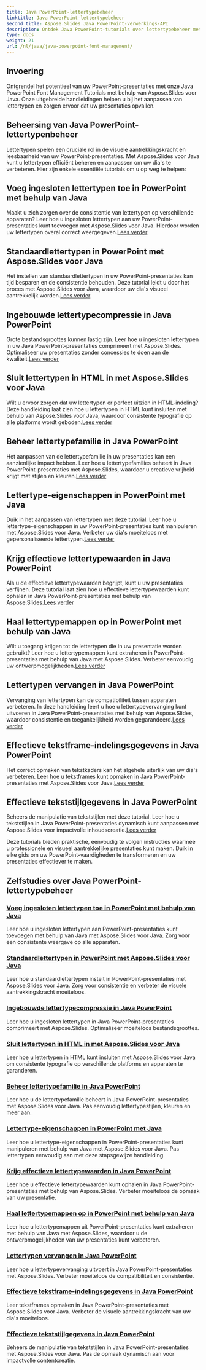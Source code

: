 ```yaml
---
title: Java PowerPoint-lettertypebeheer
linktitle: Java PowerPoint-lettertypebeheer
second_title: Aspose.Slides Java PowerPoint-verwerkings-API
description: Ontdek Java PowerPoint-tutorials over lettertypebeheer met Aspose.Slides voor Java. Leer insluitings-, compressie- en aanpassingstechnieken om presentaties te verbeteren.
type: docs
weight: 21
url: /nl/java/java-powerpoint-font-management/
---
```

## Invoering

Ontgrendel het potentieel van uw PowerPoint-presentaties met onze Java PowerPoint Font Management Tutorials met behulp van Aspose.Slides voor Java. Onze uitgebreide handleidingen helpen u bij het aanpassen van lettertypen en zorgen ervoor dat uw presentaties opvallen.

## Beheersing van Java PowerPoint-lettertypenbeheer

Lettertypen spelen een cruciale rol in de visuele aantrekkingskracht en leesbaarheid van uw PowerPoint-presentaties. Met Aspose.Slides voor Java kunt u lettertypen efficiënt beheren en aanpassen om uw dia's te verbeteren. Hier zijn enkele essentiële tutorials om u op weg te helpen:

## Voeg ingesloten lettertypen toe in PowerPoint met behulp van Java
 Maakt u zich zorgen over de consistentie van lettertypen op verschillende apparaten? Leer hoe u ingesloten lettertypen aan uw PowerPoint-presentaties kunt toevoegen met Aspose.Slides voor Java. Hierdoor worden uw lettertypen overal correct weergegeven.[Lees verder](./add-embedded-fonts-powerpoint-java/)

## Standaardlettertypen in PowerPoint met Aspose.Slides voor Java
Het instellen van standaardlettertypen in uw PowerPoint-presentaties kan tijd besparen en de consistentie behouden. Deze tutorial leidt u door het proces met Aspose.Slides voor Java, waardoor uw dia's visueel aantrekkelijk worden.[Lees verder](./default-fonts-powerpoint/)

## Ingebouwde lettertypecompressie in Java PowerPoint
 Grote bestandsgroottes kunnen lastig zijn. Leer hoe u ingesloten lettertypen in uw Java PowerPoint-presentaties comprimeert met Aspose.Slides. Optimaliseer uw presentaties zonder concessies te doen aan de kwaliteit.[Lees verder](./embedded-font-compression-java-powerpoint/)

## Sluit lettertypen in HTML in met Aspose.Slides voor Java
 Wilt u ervoor zorgen dat uw lettertypen er perfect uitzien in HTML-indeling? Deze handleiding laat zien hoe u lettertypen in HTML kunt insluiten met behulp van Aspose.Slides voor Java, waardoor consistente typografie op alle platforms wordt geboden.[Lees verder](./embed-fonts-in-html/)

## Beheer lettertypefamilie in Java PowerPoint
 Het aanpassen van de lettertypefamilie in uw presentaties kan een aanzienlijke impact hebben. Leer hoe u lettertypefamilies beheert in Java PowerPoint-presentaties met Aspose.Slides, waardoor u creatieve vrijheid krijgt met stijlen en kleuren.[Lees verder](./manage-font-family-java-powerpoint/)

## Lettertype-eigenschappen in PowerPoint met Java
 Duik in het aanpassen van lettertypen met deze tutorial. Leer hoe u lettertype-eigenschappen in uw PowerPoint-presentaties kunt manipuleren met Aspose.Slides voor Java. Verbeter uw dia's moeiteloos met gepersonaliseerde lettertypen.[Lees verder](./font-properties-powerpoint-java/)

## Krijg effectieve lettertypewaarden in Java PowerPoint
 Als u de effectieve lettertypewaarden begrijpt, kunt u uw presentaties verfijnen. Deze tutorial laat zien hoe u effectieve lettertypewaarden kunt ophalen in Java PowerPoint-presentaties met behulp van Aspose.Slides.[Lees verder](./get-effective-font-values-java-powerpoint/)

## Haal lettertypemappen op in PowerPoint met behulp van Java
 Wilt u toegang krijgen tot de lettertypen die in uw presentatie worden gebruikt? Leer hoe u lettertypemappen kunt extraheren in PowerPoint-presentaties met behulp van Java met Aspose.Slides. Verbeter eenvoudig uw ontwerpmogelijkheden.[Lees verder](./get-fonts-folders-powerpoint-java/)

## Lettertypen vervangen in Java PowerPoint
 Vervanging van lettertypen kan de compatibiliteit tussen apparaten verbeteren. In deze handleiding leert u hoe u lettertypevervanging kunt uitvoeren in Java PowerPoint-presentaties met behulp van Aspose.Slides, waardoor consistentie en toegankelijkheid worden gegarandeerd.[Lees verder](./fonts-substitution-java-powerpoint/)

## Effectieve tekstframe-indelingsgegevens in Java PowerPoint
 Het correct opmaken van tekstkaders kan het algehele uiterlijk van uw dia's verbeteren. Leer hoe u tekstframes kunt opmaken in Java PowerPoint-presentaties met Aspose.Slides voor Java.[Lees verder](./effective-text-frame-format-data-java-powerpoint/)

## Effectieve tekststijlgegevens in Java PowerPoint
 Beheers de manipulatie van tekststijlen met deze tutorial. Leer hoe u tekststijlen in Java PowerPoint-presentaties dynamisch kunt aanpassen met Aspose.Slides voor impactvolle inhoudscreatie.[Lees verder](./effective-text-style-data-java-powerpoint/)

Deze tutorials bieden praktische, eenvoudig te volgen instructies waarmee u professionele en visueel aantrekkelijke presentaties kunt maken. Duik in elke gids om uw PowerPoint-vaardigheden te transformeren en uw presentaties effectiever te maken.
## Zelfstudies over Java PowerPoint-lettertypebeheer
### [Voeg ingesloten lettertypen toe in PowerPoint met behulp van Java](./add-embedded-fonts-powerpoint-java/)
Leer hoe u ingesloten lettertypen aan PowerPoint-presentaties kunt toevoegen met behulp van Java met Aspose.Slides voor Java. Zorg voor een consistente weergave op alle apparaten.
### [Standaardlettertypen in PowerPoint met Aspose.Slides voor Java](./default-fonts-powerpoint/)
Leer hoe u standaardlettertypen instelt in PowerPoint-presentaties met Aspose.Slides voor Java. Zorg voor consistentie en verbeter de visuele aantrekkingskracht moeiteloos.
### [Ingebouwde lettertypecompressie in Java PowerPoint](./embedded-font-compression-java-powerpoint/)
Leer hoe u ingesloten lettertypen in Java PowerPoint-presentaties comprimeert met Aspose.Slides. Optimaliseer moeiteloos bestandsgroottes.
### [Sluit lettertypen in HTML in met Aspose.Slides voor Java](./embed-fonts-in-html/)
Leer hoe u lettertypen in HTML kunt insluiten met Aspose.Slides voor Java om consistente typografie op verschillende platforms en apparaten te garanderen.
### [Beheer lettertypefamilie in Java PowerPoint](./manage-font-family-java-powerpoint/)
Leer hoe u de lettertypefamilie beheert in Java PowerPoint-presentaties met Aspose.Slides voor Java. Pas eenvoudig lettertypestijlen, kleuren en meer aan.
### [Lettertype-eigenschappen in PowerPoint met Java](./font-properties-powerpoint-java/)
Leer hoe u lettertype-eigenschappen in PowerPoint-presentaties kunt manipuleren met behulp van Java met Aspose.Slides voor Java. Pas lettertypen eenvoudig aan met deze stapsgewijze handleiding.
### [Krijg effectieve lettertypewaarden in Java PowerPoint](./get-effective-font-values-java-powerpoint/)
Leer hoe u effectieve lettertypewaarden kunt ophalen in Java PowerPoint-presentaties met behulp van Aspose.Slides. Verbeter moeiteloos de opmaak van uw presentatie.
### [Haal lettertypemappen op in PowerPoint met behulp van Java](./get-fonts-folders-powerpoint-java/)
Leer hoe u lettertypemappen uit PowerPoint-presentaties kunt extraheren met behulp van Java met Aspose.Slides, waardoor u de ontwerpmogelijkheden van uw presentaties kunt verbeteren.
### [Lettertypen vervangen in Java PowerPoint](./fonts-substitution-java-powerpoint/)
Leer hoe u lettertypevervanging uitvoert in Java PowerPoint-presentaties met Aspose.Slides. Verbeter moeiteloos de compatibiliteit en consistentie.
### [Effectieve tekstframe-indelingsgegevens in Java PowerPoint](./effective-text-frame-format-data-java-powerpoint/)
Leer tekstframes opmaken in Java PowerPoint-presentaties met Aspose.Slides voor Java. Verbeter de visuele aantrekkingskracht van uw dia's moeiteloos.
### [Effectieve tekststijlgegevens in Java PowerPoint](./effective-text-style-data-java-powerpoint/)
Beheers de manipulatie van tekststijlen in Java PowerPoint-presentaties met Aspose.Slides voor Java. Pas de opmaak dynamisch aan voor impactvolle contentcreatie.